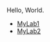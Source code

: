Hello, World. 

* [MyLab1](https://yuxing26liu.github.io/cse15l-lab-reports/lab-report-1.html)
* [MyLab2](https://yuxing26liu.github.io/cse15l-lab-reports/lab-report-2.html)
